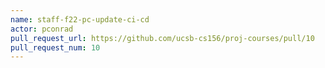 ```yaml
---
name: staff-f22-pc-update-ci-cd
actor: pconrad
pull_request_url: https://github.com/ucsb-cs156/proj-courses/pull/10
pull_request_num: 10
---
```

